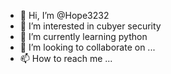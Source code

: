 - 👋 Hi, I’m @Hope3232
- 👀 I’m interested in cubyer security
- 🌱 I’m currently learning python
- 💞️ I’m looking to collaborate on ...
- 📫 How to reach me ...

<!---
Hope3232/Hope3232 is a ✨ special ✨ repository because its `README.md` (this file) appears on your GitHub profile.
You can click the Preview link to take a look at your changes.
--->
